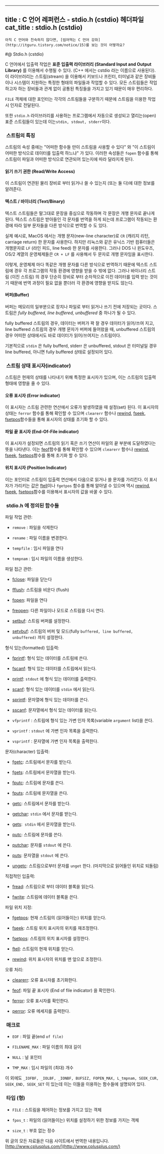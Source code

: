 ----------------
title : C 언어 레퍼런스 - stdio.h (cstdio) 헤더파일
cat_title :  stdio.h (cstdio)
--------------




```warning
아직 C 언어와 친숙하지 않다면, [씹어먹는 C 언어 강좌](http://itguru.tistory.com/notice/15)를 보는 것이 어떻까요?
```

#@ Stdio.h (cstdio)

C 언어에서 입출력 작업은 **표준 입출력 라이브러리 (Standard Input and Output Library)** 를 이용해서 수행될 수 있다. (C++ 에서는 cstdio 라는 이름으로 사용된다). 이 라이브러리는 스트림(stream) 을 이용해서 키보드나 프린터, 터미널과 같은 장비들이나 시스템이 지원하는 특정한 형태의 파일들과 작업할 수 있다. 모든 스트림들은 작업하고자 하는 장비들과 관계 없이 공통된 특징들을 가지고 있기 때문이 매우 편리하다.

`FILE` 객체에 대한 포인터는 각각의 스트림들을 구분하기 때문에 스트림을 이용한 작업시 인자로 전달된다.

또한 `stdio.h` 라이브러리를 사용하는 프로그램에서 자동으로 생성되고 열리는(open) 표준 스트림들이 있는데 이는`stdin, stdout, stderr`이다.



###  스트림의 특징

스트림의 속성 중에는 "어떠한 함수들 만이 스트림을 사용할 수 있다" 와 "이 스트림이 어떠한 방식으로 데이터를 입출력 하느냐" 가 있다. 이러한 속성들은 `fopen` 함수를 통해 스트림이 파일과 어떠한 방식으로 연관되어 있는지에 따라 달라지게 된다.

#### 읽기 쓰기 권한 (Read/Write Access)

이 스트림이 연관된 물리 장비로 부터 읽거나 쓸 수 있는지 (또는 둘 다)에 대한 정보를 알려준다.

#### 텍스트 / 바이너리 (Text/Binary)

텍스트 스트림들은 말그대로 문장을 중심으로 작동하며 각 문장은 개행 문자로 끝나게 된다. 텍스트 스트림은 받아들인 각 문자를 번역을 하게 되는데 프로그램이 작동되는 환경에 따라 일부 문자들을 다른 방식으로 번역할 수 도 있다.

실제 예시로, MacOS 에서는 개행 문자(new-line character)로 `CR` (캐리지 리턴, carriage return) 한 문자를 사용한다. 하지만 리눅스와 같은 유닉스 기반 컴퓨터들은 개행문자로 `LF` (라인 피드, line feed) 한 문자를 사용한다. 그러나 DOS 나 윈도우즈, OS/2 계열의 운영체제들은 `CR + LF` 를 사용해서 두 문자로 개행 문자임을 표시한다.

이렇게, 운영체제 마다 똑같은 개행 문자를 다른 방식으로 번역하기 때문에 텍스트 스트림에 경우 각 프로그램의 작동 환경에 영향을 받을 수 밖에 없다. 그러나 바이너리 스트림 (이진 스트림) 의 경우 단순히 장비로 부터 순차적으로 이진 데이터를 입력 받는 것이기 때문에 번역 과정이 필요 없을 뿐더러 각 환경에 영향을 받지도 않는다.

#### 버퍼(Buffer)

버퍼는 메모리의 일부분으로 장치나 파일로 부터 읽거나 쓰기 전에 저장되는 곳이다. 스트림은 *fully buffered, line buffered, unbuffered* 중 하나가 될 수 있다.

fully buffered 스트림의 경우, 데이터는 버퍼가 꽉 찰 경우 데이터가 읽어/쓰여 지고, line buffered 스트림의 경우 개행 문자가 버퍼에 들어왔을 때, unbuffered 스트림의 경우 어떠한 상태에서도 바로 데이터가 읽어/쓰여지는 스트림이다.

기본적으로 `stdin` 은 fully bufferd, stderr 은 unbuffered, stdout 은 터미널일 경우 line buffered, 아니면 fully buffered 상태로 설정되어 있다.


###  스트림 상태 표시자(indicator)

스트림은 현재의 상태를 나타내기 위해 특정한 표시자가 있으며, 이는 스트림의 입출력 형태에 영향을 줄 수 있다.

#### 오류 표시자 (Error indicator)

이 표시자는 스트림 관련한 연산에서 오류가 발생하였을 때 설정(set) 된다. 이 표시자의 상태는 `ferror` 함수를 통해 확인할 수 있으며 `clearerr` 함수나 [rewind](http://itguru.tistory.com/75), [fseek](http://itguru.tistory.com/72), [fsetpos](http://itguru.tistory.com/73)함수들을 통해 표시자의 상태를 초기화 할 수 있다.

#### 파일 끝 표시자 (End-Of-File indicator)

이 표시자가 설정되면 스트림의 읽기 혹은 쓰기 연산이 파일의 끝 부분에 도달하였다는 뜻을 나타낸다. 이는 [feof](http://itguru.tistory.com/51)함수를 통해 확인할 수 있으며 `clearerr` 함수나 [rewind](http://itguru.tistory.com/75), [fseek](http://itguru.tistory.com/72), [fsetpos](http://itguru.tistory.com/73)함수를 통해 초기화 할 수 있다.

#### 위치 표시자 (Position Indicator)

이는 포인터로 스트림이 입출력 연산에서 다음으로 읽거나 쓸 문자를 가리킨다. 이 표시자가 가리키는 값은 [ftell](http://itguru.tistory.com/74)이나 `fgetpos` 함수를 통해 알아낼 수 있으며 역시 [rewind](http://itguru.tistory.com/75), [fseek](http://itguru.tistory.com/72), [fsetpos](http://itguru.tistory.com/73)함수를 이용해서 표시자의 값을 바꿀 수 있다.


###  stdio.h 에 정의된 함수들


파일 작업 관련:


* `remove` : 파일을 삭제한다

* `rename` : 파일 이름을 변경한다.

* `tempfile` : 임시 파일을 연다

* `tempnam` : 임시 파일의 이름을 생성한다.


파일 접근 관련:


*  [fclose](http://itguru.tistory.com/54): 파일을 닫는다

*  [fflush](http://itguru.tistory.com/57): 스트림을 비운다 (flush)

*  [fopen](http://itguru.tistory.com/58): 파일을 연다

*  [freopen](http://itguru.tistory.com/59): 다른 파일이나 모드로 스트림을 다시 연다.

*  [setbuf](http://itguru.tistory.com/61): 스트림 버퍼를 설정한다.

*  [setvbuf](http://itguru.tistory.com/62): 스트림의 버퍼 및 모드(fully `buffered, line buffered, unbuffered)` 까지 설정한다.


형식 있는(formatted) 입출력:


*  [fprintf](http://itguru.tistory.com/64): 형식 있는 데이터를 스트림에 쓴다.

*  [fscanf](http://itguru.tistory.com/65): 형식 있는 데이터를 스트림에서 읽는다.

*  [printf](http://itguru.tistory.com/35): `stdout` 에 형식 있는 데이터를 출력한다.

*  [scanf](http://itguru.tistory.com/36): 형식 있는 데이터를 `stdin` 에서 읽는다.

*  [sprintf](http://itguru.tistory.com/66): 문자열에 형식 있는 데이터를 쓴다.

*  [sscanf](http://itguru.tistory.com/67): 문자열에서 형식 있는 데이터를 읽는다.

* `vfprintf` : 스트림에 형식 있는 가변 인자 목록(variable `argument` list)을 쓴다.

* `vprintf` : `stdout` 에 가변 인자 목록을 출력한다.

* `vsprintf` : 문자열에 가변 인자 목록을 출력한다.


문자(character) 입출력:


*  [fgetc](http://itguru.tistory.com/37): 스트림에서 문자를 받는다.



*  [fgets](http://itguru.tistory.com/38): 스트림에서 문자열을 받는다.



*  [fputc](http://itguru.tistory.com/39): 스트림에 문자를 쓴다.

*  [fputs](http://itguru.tistory.com/40): 스트림에 문자열을 쓴다.

*  [getc](http://itguru.tistory.com/41): 스트림에서 문자를 받는다.



*  [getchar](http://itguru.tistory.com/44): `stdin` 에서 문자를 받는다.

*  [gets](http://itguru.tistory.com/45):  `stdin` 에서 문자열을 받는다.



*  [putc](http://itguru.tistory.com/46): 스트림에 문자를 쓴다.

*  [putchar](http://itguru.tistory.com/47): 문자를 `stdout` 에 쓴다.



*  [puts](http://itguru.tistory.com/48): 문자열을 `stdout` 에 쓴다.

*  [ungetc](http://itguru.tistory.com/49): 스트림으로부터 문자를 `unget` 한다. (마지막으로 읽어들인 위치로 되돌림)


직접적인 입출력:


*  [fread](http://itguru.tistory.com/68): 스트림으로 부터 데이터 블록을 읽는다.

*  [fwrite](http://itguru.tistory.com/69): 스트림에 데이터 블록을 쓴다.


파일 위치 지정:


*  [fgetpos](http://itguru.tistory.com/70): 현재 스트림의 (읽어들이는) 위치를 얻는다.

*  [fseek](http://itguru.tistory.com/72): 스트림 위치 표시자의 위치를 재조정한다.

*  [fsetpos](http://itguru.tistory.com/73): 스트림의 위치 표시자를 설정한다.

*  [ftell](http://itguru.tistory.com/74): 스트림의 현재 위치를 얻는다.

*  [rewind](http://itguru.tistory.com/75): 위치 표시자의 위치를 맨 앞으로 조정한다.


오류 처리:


*  [clearerr](http://itguru.tistory.com/50): 오류 표시자를 초기화한다.



*  [feof](http://itguru.tistory.com/51): 파일 끝 표시자 (End of file indicator) 을 확인한다.

*  [ferror](http://itguru.tistory.com/52): 오류 표시자를 확인한다.

*  [perror](http://itguru.tistory.com/53): 오류 메세지를 출력한다.




###  매크로

* `EOF` : 파일 끝(end `of file)`

* `FILENAME_MAX` : 파일 이름의 최대 길이

* `NULL` : 널 포인터



* `TMP_MAX` : 임시 파일의 (최대) 개수

이 외에도 `_IOFBF, _IOLBF, _IONBF, BUFSIZ, FOPEN_MAX, L_tmpnam, SEEK_CUR, SEEK_END, SEEK_SET` 이 있는데 이는 이들을 이용하는 함수들에 설명되어 있다.





###  타입 (형)





* `FILE` : 스트림을 제어하는 정보를 가지고 있는 객체

* `fpos_t` : 파일의 (읽어들이는) 위치를 설정하기 위한 정보를 가지는 객체

* `size_t` : 부호 없는 정수

위 글의 모든 자료들은 다음 사이트에서 번역한 내용입니다. [http://www.cplusplus.com/](http://www.cplusplus.com/)